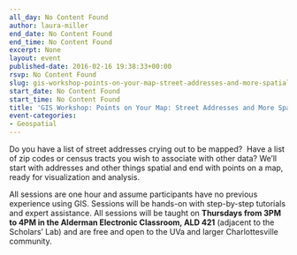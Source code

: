 ```yaml
---
all_day: No Content Found
author: laura-miller
end_date: No Content Found
end_time: No Content Found
excerpt: None
layout: event
published-date: 2016-02-16 19:38:33+00:00
rsvp: No Content Found
slug: gis-workshop-points-on-your-map-street-addresses-and-more-spatial-things-2
start_date: No Content Found
start_time: No Content Found
title: 'GIS Workshop: Points on Your Map: Street Addresses and More Spatial Things'
event-categories:
- Geospatial
---
```


Do you have a list of street addresses crying out to be mapped?  Have a list of zip codes or census tracts you wish to associate with other data? We’ll start with addresses and other things spatial and end with points on a map, ready for visualization and analysis.

All sessions are one hour and assume participants have no previous experience using GIS. Sessions will be hands-on with step-by-step tutorials and expert assistance. All sessions will be taught on **Thursdays from 3PM to 4PM in the Alderman Electronic Classroom, ALD 421** (adjacent to the Scholars’ Lab) and are free and open to the UVa and larger Charlottesville community.
